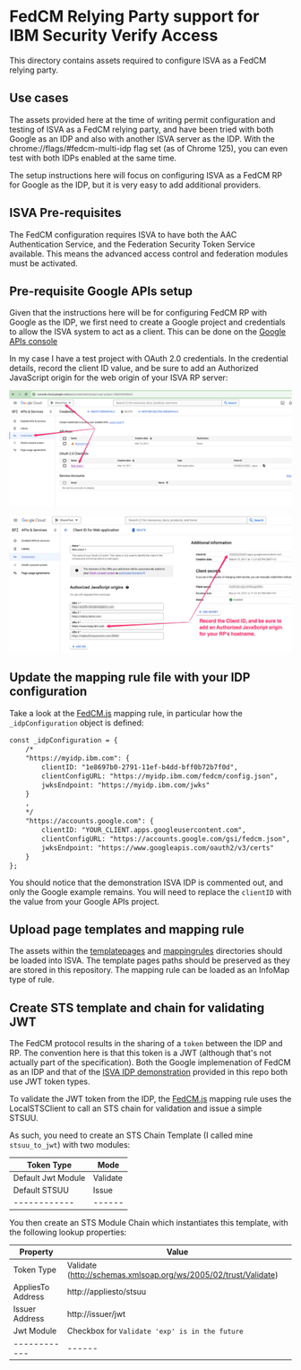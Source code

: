 # FedCM Relying Party support for IBM Security Verify Access

This directory contains assets required to configure ISVA as a FedCM relying party.

## Use cases

The assets provided here at the time of writing permit configuration and testing of ISVA as a FedCM relying party, and have been tried with both Google as an IDP and also with another ISVA server as the IDP. With the chrome://flags/#fedcm-multi-idp flag set (as of Chrome 125), you can even test with both IDPs enabled at the same time.

The setup instructions here will focus on configuring ISVA as a FedCM RP for Google as the IDP, but it is very easy to add additional providers.

## ISVA Pre-requisites

The FedCM configuration requires ISVA to have both the AAC Authentication Service, and the Federation Security Token Service available. This means the advanced access control and federation modules must be activated.

## Pre-requisite Google APIs setup

Given that the instructions here will be for configuring FedCM RP with Google as the IDP, we first need to create a Google project and credentials to allow the ISVA system to act as a client. This can be done on the [Google APIs console](https://console.cloud.google.com/apis)

In my case I have a test project with OAuth 2.0 credentials. In the credential details, record the client ID value, and be sure to add an Authorized JavaScript origin for the web origin of your ISVA RP server:

![googleapis_1](readme_images/googleapis_1.png)

![googleapis_2](readme_images/googleapis_2.png)

## Update the mapping rule file with your IDP configuration

Take a look at the [FedCM.js](mappingrules/FedCM.js) mapping rule, in particular how the `_idpConfiguration` object is defined:
```
const _idpConfiguration = {
	/*
	"https://myidp.ibm.com": {
		clientID: "1e8697b0-2791-11ef-b4dd-bff0b72b7f0d",
		clientConfigURL: "https://myidp.ibm.com/fedcm/config.json",
		jwksEndpoint: "https://myidp.ibm.com/jwks"
	}
	,
	*/
	"https://accounts.google.com": {
		clientID: "YOUR_CLIENT.apps.googleusercontent.com",
		clientConfigURL: "https://accounts.google.com/gsi/fedcm.json",
		jwksEndpoint: "https://www.googleapis.com/oauth2/v3/certs"		
	}
};
```

You should notice that the demonstration ISVA IDP is commented out, and only the Google example remains. You will need to replace the `clientID` with the value from your Google APIs project.

## Upload page templates and mapping rule

The assets within the [templatepages](./templatepages/) and [mappingrules](./mappingrules/) directories should be loaded into ISVA. The template pages paths should be preserved as they are stored in this repository. The mapping rule can be loaded as an InfoMap type of rule.

## Create STS template and chain for validating JWT

The FedCM protocol results in the sharing of a `token` between the IDP and RP. The convention here is that this token is a JWT (although that's not actually part of the specification). Both the Google implemenation of FedCM as an IDP and that of the [ISVA IDP demonstration](../idp/README.md) provided in this repo both use JWT token types.

To validate the JWT token from the IDP, the [FedCM.js](mappingrules/FedCM.js) mapping rule uses the LocalSTSClient to call an STS chain for validation and issue a simple STSUU.

As such, you need to create an STS Chain Template (I called mine `stsuu_to_jwt`) with two modules:

| Token Type | Mode | 
|------------|------|
| Default Jwt Module | Validate |
| Default STSUU | Issue |
|------------|------|
 

You then create an STS Module Chain which instantiates this template, with the following lookup properties:

| Property | Value | 
|------------|------|
| Token Type | Validate (http://schemas.xmlsoap.org/ws/2005/02/trust/Validate) |
| AppliesTo Address | http://appliesto/stsuu |
| Issuer Address | http://issuer/jwt |
| Jwt Module | Checkbox for `Validate 'exp' is in the future` |
|------------|------|
